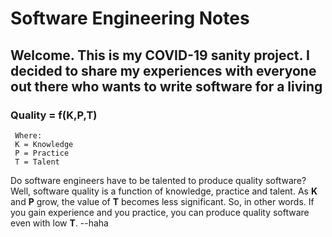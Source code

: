 # Software Engineering Notes

## Welcome. This is my COVID-19 sanity project. I decided to share my experiences with everyone out there who wants to write software for a living

### Quality = f(K,P,T)

     Where:
     K = Knowledge
     P = Practice
     T = Talent

Do software engineers have to be talented to produce quality software? Well, software quality is a function of knowledge, practice and talent. As **K** and **P** grow, the value of **T** becomes less significant. So, in other words. If you gain experience and you practice, you can produce quality software even with low **T**.
--haha